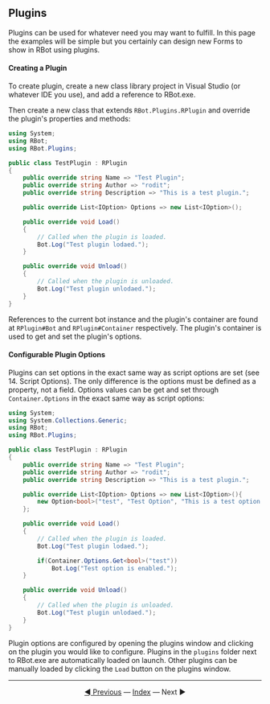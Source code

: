 ## Plugins

Plugins can be used for whatever need you may want to fulfill. In this page the examples will be simple but you certainly can design new Forms to show in RBot using plugins.

#### Creating a Plugin
To create plugin, create a new class library project in Visual Studio (or whatever IDE you use), and add a reference to RBot.exe.

Then create a new class that extends `RBot.Plugins.RPlugin` and override the plugin's properties and methods:

```csharp
using System;
using RBot;
using RBot.Plugins;

public class TestPlugin : RPlugin
{
    public override string Name => "Test Plugin";
    public override string Author => "rodit";
    public override string Description => "This is a test plugin.";

    public override List<IOption> Options => new List<IOption>();

    public override void Load()
    {
        // Called when the plugin is loaded.
        Bot.Log("Test plugin lodaed.");
    }

    public override void Unload()
    {
        // Called when the plugin is unloaded.
        Bot.Log("Test plugin unlodaed.");
    }
}
```

References to the current bot instance and the plugin's container are found at `RPlugin#Bot` and `RPlugin#Container` respectively. The plugin's container is used to get and set the plugin's options.

#### Configurable Plugin Options
Plugins can set options in the exact same way as script options are set (see 14. Script Options). The only difference is the options must be defined as a property, not a field. Options values can be get and set through `Container.Options` in the exact same way as script options:

```csharp
using System;
using System.Collections.Generic;
using RBot;
using RBot.Plugins;

public class TestPlugin : RPlugin
{
    public override string Name => "Test Plugin";
    public override string Author => "rodit";
    public override string Description => "This is a test plugin.";

    public override List<IOption> Options => new List<IOption>(){
        new Option<bool>("test", "Test Option", "This is a test option.", true)
    };

    public override void Load()
    {
        // Called when the plugin is loaded.
        Bot.Log("Test plugin lodaed.");

        if(Container.Options.Get<bool>("test"))
            Bot.Log("Test option is enabled.");
    }

    public override void Unload()
    {
        // Called when the plugin is unloaded.
        Bot.Log("Test plugin unlodaed.");
    }
}
```

Plugin options are configured by opening the plugins window and clicking on the plugin you would like to configure. Plugins in the `plugins` folder next to RBot.exe are automatically loaded on launch. Other plugins can be manually loaded by clicking the `Load` button on the plugins window.

---------
<center><a href="/Rbot-Scripts/14 Script Options" title="14. Script Options">◄ Previous</a> — <a href="/Rbot-Scripts/" title="Back to Index">Index</a> — Next ►</center>